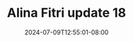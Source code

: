 --- 
title: "Alina Fitri update 18"
description: "nonton bokeh Alina Fitri update 18     new"
date: 2024-07-09T12:55:01-08:00
file_code: "zkarr6zetdx9"
draft: false
cover: "d8qu2z3xvc5w5ank.jpg"
tags: ["Alina", "Fitri", "update", "bokep-indo", "bokep-viral", "bokep-ig"]
length: 9
fld_id: "1483979"
foldername: "Alina Fitri update"
categories: ["Alina Fitri update"]
views: 0
---